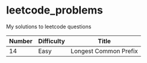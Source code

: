 # leetcode_problems
My solutions to leetcode questions

| Number | Difficulty | Title|
|--------|------------|------|
|14|Easy|Longest Common Prefix|
